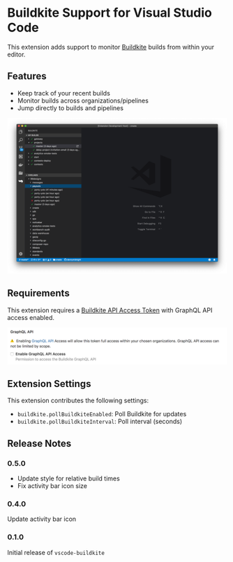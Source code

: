 # Buildkite Support for Visual Studio Code

This extension adds support to monitor [Buildkite](https://buidkite.com) builds from within your editor.

## Features

* Keep track of your recent builds
* Monitor builds across organizations/pipelines
* Jump directly to builds and pipelines

![GraphQL example](images/example.png)

## Requirements

This extension requires a [Buildkite API Access Token](https://buildkite.com/user/api-access-tokens/new) with GraphQL API access enabled.

![GraphQL example](images/accessToken.png)

## Extension Settings

This extension contributes the following settings:

* `buildkite.pollBuildkiteEnabled`: Poll Buildkite for updates
* `buildkite.pollBuildkiteInterval`: Poll interval (seconds)

## Release Notes

### 0.5.0

* Update style for relative build times
* Fix activity bar icon size

### 0.4.0

Update activity bar icon

### 0.1.0

Initial release of `vscode-buildkite`
